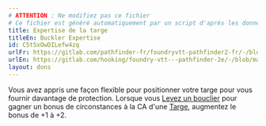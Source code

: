 ```yaml
---
# ATTENTION : Ne modifiez pas ce fichier
# Ce fichier est généré automatiquement par un script d'après les données du module Foundry VTT officiel et de sa traduction
title: Expertise de la targe
titleEn: Buckler Expertise
id: C5tSxOwDILefw4zq
urlFr: https://gitlab.com/pathfinder-fr/foundryvtt-pathfinder2-fr/-/blob/master/data/feats/C5tSxOwDILefw4zq.htm
urlEn: https://gitlab.com/hooking/foundry-vtt---pathfinder-2e/-/blob/master/packs/data/feats.db/buckler-expertise.json
layout: dons
---
```

Vous avez appris une façon flexible pour positionner votre targe pour vous fournir davantage de protection. Lorsque vous [Levez un bouclier](../actions/lever-un-bouclier.html) pour gagner un bonus de circonstances à la CA d'une [Targe](../équipements/targe.html), augmentez le bonus de +1 à +2.
